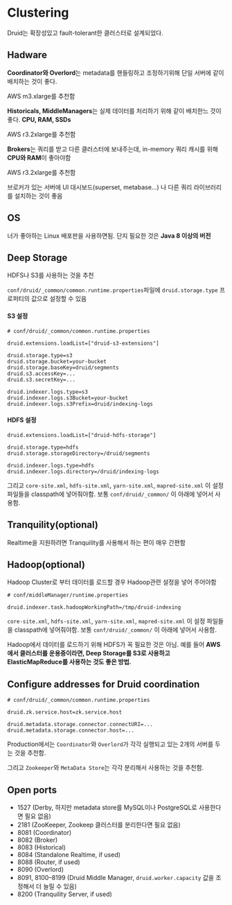 # Clustering

Druid는 확장성있고 fault-tolerant한 클러스터로 설계되었다.

## Hadware

**Coordinator와 Overlord**는 metadata를 핸들링하고 조정하기위해 단일 서버에 같이 배치하는 것이 좋다.

AWS m3.xlarge를 추천함

**Historicals, MiddleManagers**는 실제 데이터를 처리하기 위해 같이 배치한느 것이 좋다. **CPU, RAM, SSDs**

AWS r3.2xlarge를 추천함

**Brokers**는 쿼리를 받고 다른 클러스터에 보내주는데, in-memory 쿼리 캐시를 위해 **CPU와 RAM**이 좋아야함

AWS r3.2xlarge를 추천함

브로커가 있는 서버에 UI 대시보드(superset, metabase...) 나 다른 쿼리 라이브러리를 설치하는 것이 좋음

## OS

너가 좋아하는 Linux 배포판을 사용하면됨. 단지 필요한 것은 **Java 8 이상의 버전**

## Deep Storage

HDFS나 S3를 사용하는 것을 추천

`conf/druid/_common/common.runtime.properties`파일에 `druid.storage.type` 프로퍼티의 값으로 설정할 수 있음

#### S3 설정

```properties
# conf/druid/_common/common.runtime.properties

druid.extensions.loadList=["druid-s3-extensions"]

druid.storage.type=s3
druid.storage.bucket=your-bucket
druid.storage.baseKey=druid/segments
druid.s3.accessKey=...
druid.s3.secretKey=...

druid.indexer.logs.type=s3
druid.indexer.logs.s3Bucket=your-bucket
druid.indexer.logs.s3Prefix=druid/indexing-logs
```

#### HDFS 설정

```properties
druid.extensions.loadList=["druid-hdfs-storage"]

druid.storage.type=hdfs
druid.storage.storageDirectory=/druid/segments

druid.indexer.logs.type=hdfs
druid.indexer.logs.directory=/druid/indexing-logs
```

그리고 `core-site.xml`, `hdfs-site.xml`, `yarn-site.xml`, `mapred-site.xml` 이 설정 파일들을 classpath에 넣어줘야함. 보통 `conf/druid/_common/` 이 아래에 넣어서 사용함.

## Tranquility(optional)

Realtime을 지원하려면 Tranquility를 사용해서 하는 편이 매우 간편함

## Hadoop(optional)

Hadoop Cluster로 부터 데이터를 로드할 경우 Hadoop관련 설정을 넣어 주어야함

```properties
# conf/middleManager/runtime.properties

druid.indexer.task.hadoopWorkingPath=/tmp/druid-indexing
```

`core-site.xml`, `hdfs-site.xml`, `yarn-site.xml`, `mapred-site.xml` 이 설정 파일들을 classpath에 넣어줘야함. 보통 `conf/druid/_common/` 이 아래에 넣어서 사용함.

Hadoop에서 데이터를 로드하기 위해 HDFS가 꼭 필요한 것은 아님. 예를 들어 **AWS에서 클러스터를 운용중이라면, Deep Storage를 S3로 사용하고 ElasticMapReduce를 사용하는 것도 좋은 방법.**

## Configure addresses for Druid coordination

```properties
# conf/druid/_common/common.runtime.properties

druid.zk.service.host=zk.service.host

druid.metadata.storage.connector.connectURI=...
druid.metadata.storage.connector.host=...
```

Production에서는  `Coordinator`와 `Overlord`가 각각 실행되고 있는 2개의 서버를 두는 것을 추천함. 

그리고 `Zookeeper`와 `MetaData Store`는 각각 분리해서 사용하는 것을 추천함.

## Open ports

- 1527 (Derby, 하지만 metadata store를 MySQL이나 PostgreSQL로 사용한다면 필요 없음)
- 2181 (ZooKeeper, Zookeep 클러스터를 분리한다면 필요 없음)
- 8081 (Coordinator)
- 8082 (Broker)
- 8083 (Historical)
- 8084 (Standalone Realtime, if used)
- 8088 (Router, if used)
- 8090 (Overlord)
- 8091, 8100–8199 (Druid Middle Manager, `druid.worker.capacity` 값을 조정해서 더 늘릴 수 있음)
- 8200 (Tranquility Server, if used)
